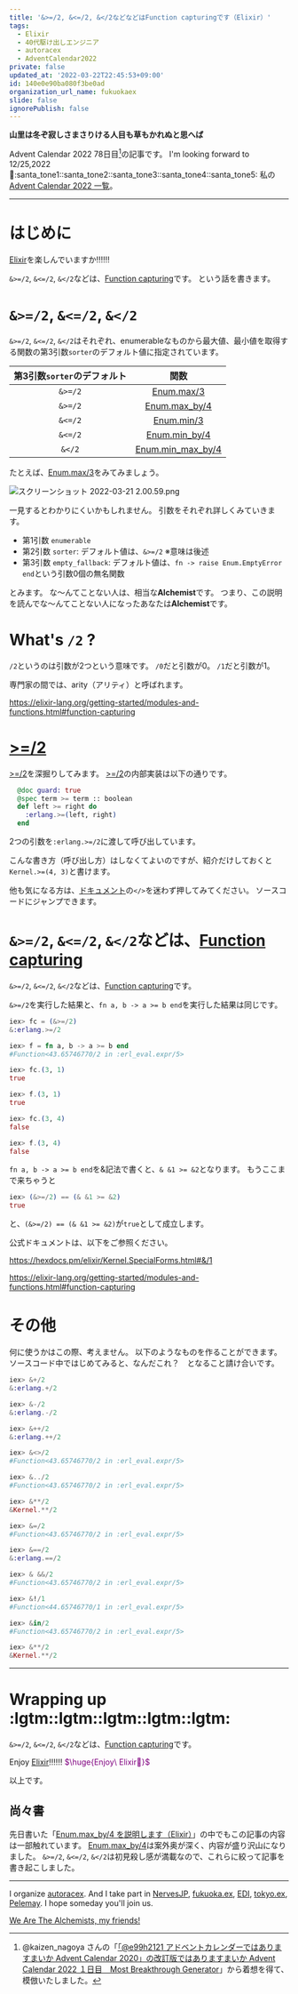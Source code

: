 ```yaml
---
title: '&>=/2, &<=/2, &</2などなどはFunction capturingです（Elixir）'
tags:
  - Elixir
  - 40代駆け出しエンジニア
  - autoracex
  - AdventCalendar2022
private: false
updated_at: '2022-03-22T22:45:53+09:00'
id: 140e0e90ba080f3be0ad
organization_url_name: fukuokaex
slide: false
ignorePublish: false
---
```

**山里は冬ぞ寂しさまさりける人目も草もかれぬと思へば**

Advent Calendar 2022 78日目[^1]の記事です。
I'm looking forward to 12/25,2022 :santa::santa_tone1::santa_tone2::santa_tone3::santa_tone4::santa_tone5:
私の[Advent Calendar 2022 一覧](https://docs.google.com/spreadsheets/d/1HQvFjagQLRPjOYAjDVzWp9S4b8dKixxvvaz_TtbZWto/edit#gid=1723448955)。

[^1]: @kaizen_nagoya さんの「[「@e99h2121 アドベントカレンダーではありますまいか Advent Calendar 2020」の改訂版ではありますまいか Advent Calendar 2022 １日目　Most Breakthrough Generator](https://qiita.com/kaizen_nagoya/items/49ebebee3a0377f3b59b)」から着想を得て、模倣いたしました。 

---



# はじめに

[Elixir](https://elixir-lang.org/)を楽しんでいますか:bangbang::bangbang::bangbang:

`&>=/2`, `&<=/2`, `&</2`などは、[Function capturing](https://elixir-lang.org/getting-started/modules-and-functions.html#function-capturing)です。
という話を書きます。

# `&>=/2`, `&<=/2`, `&</2`

`&>=/2`, `&<=/2`, `&</2`はそれぞれ、enumerableなものから最大値、最小値を取得する関数の第3引数`sorter`のデフォルト値に指定されています。

| 第3引数`sorter`のデフォルト | 関数 |
|:-:|:-:|
| `&>=/2`  | [Enum.max/3](https://hexdocs.pm/elixir/Enum.html#max/3)  |
| `&>=/2`  |  [Enum.max_by/4](https://hexdocs.pm/elixir/Enum.html#max_by/4) |
| `&<=/2`  |  [Enum.min/3](https://hexdocs.pm/elixir/Enum.html#min/3) |
| `&<=/2`  |  [Enum.min_by/4](https://hexdocs.pm/elixir/Enum.html#min_by/4) |
| `&</2`  |  [Enum.min_max_by/4](https://hexdocs.pm/elixir/Enum.html#min_max_by/4) |

たとえば、[Enum.max/3](https://hexdocs.pm/elixir/Enum.html#max/3)をみてみましょう。

![スクリーンショット 2022-03-21 2.00.59.png](https://qiita-image-store.s3.ap-northeast-1.amazonaws.com/0/131808/82b8cb0e-0464-47bc-aca7-44bbb54ce771.png)

一見するとわかりにくいかもしれません。
引数をそれぞれ詳しくみていきます。

- 第1引数 `enumerable`
- 第2引数 `sorter`: デフォルト値は、`&>=/2` ※意味は後述
- 第3引数 `empty_fallback`: デフォルト値は、`fn -> raise Enum.EmptyError end`という引数0個の無名関数

とみます。
な〜んてことない人は、相当な**Alchemist**です。
つまり、この説明を読んでな〜んてことない人になったあなたは**Alchemist**です。


# What's `/2` ?

`/2`というのは引数が2つという意味です。
`/0`だと引数が0。
`/1`だと引数が1。

専門家の間では、arity（アリティ）と呼ばれます。

https://elixir-lang.org/getting-started/modules-and-functions.html#function-capturing

# [>=/2](https://hexdocs.pm/elixir/Kernel.html#%3E=/2)

[>=/2](https://hexdocs.pm/elixir/Kernel.html#%3E=/2)を深掘りしてみます。
[>=/2](https://hexdocs.pm/elixir/Kernel.html#%3E=/2)の内部実装は以下の通りです。

```elixir
  @doc guard: true
  @spec term >= term :: boolean
  def left >= right do
    :erlang.>=(left, right)
  end
```

2つの引数を`:erlang.>=/2`に渡して呼び出しています。

こんな書き方（呼び出し方）はしなくてよいのですが、紹介だけしておくと`Kernel.>=(4, 3)`と書けます。

他も気になる方は、[ドキュメント](https://hexdocs.pm/elixir/Kernel.html)の`</>`を迷わず押してみてください。
ソースコードにジャンプできます。

# `&>=/2`, `&<=/2`, `&</2`などは、[Function capturing](https://elixir-lang.org/getting-started/modules-and-functions.html#function-capturing)


`&>=/2`, `&<=/2`, `&</2`などは、[Function capturing](https://elixir-lang.org/getting-started/modules-and-functions.html#function-capturing)です。

`&>=/2`を実行した結果と、`fn a, b -> a >= b end`を実行した結果は同じです。

```elixir
iex> fc = (&>=/2) 
&:erlang.>=/2

iex> f = fn a, b -> a >= b end
#Function<43.65746770/2 in :erl_eval.expr/5>

iex> fc.(3, 1)
true

iex> f.(3, 1)
true

iex> fc.(3, 4)
false

iex> f.(3, 4)
false
```

`fn a, b -> a >= b end`を&記法で書くと、`& &1 >= &2`となります。
もうここまで来ちゃうと

```elixir
iex> (&>=/2) == (& &1 >= &2)
true
```

と、`(&>=/2) == (& &1 >= &2)`が`true`として成立します。

公式ドキュメントは、以下をご参照ください。

https://hexdocs.pm/elixir/Kernel.SpecialForms.html#&/1

https://elixir-lang.org/getting-started/modules-and-functions.html#function-capturing


# その他

何に使うかはこの際、考えません。
以下のようなものを作ることができます。
ソースコード中ではじめてみると、なんだこれ？　となること請け合いです。

```elixir
iex> &+/2
&:erlang.+/2

iex> &-/2
&:erlang.-/2

iex> &++/2
&:erlang.++/2

iex> &<>/2
#Function<43.65746770/2 in :erl_eval.expr/5>

iex> &../2
#Function<43.65746770/2 in :erl_eval.expr/5>

iex> &**/2
&Kernel.**/2

iex> &=/2 
#Function<43.65746770/2 in :erl_eval.expr/5>

iex> &==/2
&:erlang.==/2

iex> & &&/2
#Function<43.65746770/2 in :erl_eval.expr/5>

iex> &!/1
#Function<44.65746770/1 in :erl_eval.expr/5>

iex> &in/2 
#Function<43.65746770/2 in :erl_eval.expr/5>

iex> &**/2 
&Kernel.**/2
```





---

# Wrapping up :lgtm::lgtm::lgtm::lgtm::lgtm:

`&>=/2`, `&<=/2`, `&</2`などは、[Function capturing](https://elixir-lang.org/getting-started/modules-and-functions.html#function-capturing)です。

Enjoy [Elixir](https://elixir-lang.org/):bangbang::bangbang::bangbang:
<font color="purple">$\huge{Enjoy\ Elixir🚀}$</font>


以上です。

## 尚々書

先日書いた「[Enum.max_by/4 を説明します（Elixir）](https://qiita.com/torifukukaiou/items/ee38aea95111b505798a)」の中でもこの記事の内容は一部触れています。
[Enum.max_by/4](https://hexdocs.pm/elixir/Enum.html#max_by/4)は案外奥が深く、内容が盛り沢山になりました。
`&>=/2`, `&<=/2`, `&</2`は初見殺し感が満載なので、これらに絞って記事を書き起こしました。





---

I organize [autoracex](https://autoracex.connpass.com/).
And I take part in [NervesJP](https://nerves-jp.connpass.com/), [fukuoka.ex](https://fukuokaex.connpass.com/), [EDI](https://fukuokaex.connpass.com/), [tokyo.ex](https://beam-lang.connpass.com/), [Pelemay](https://pelemay.connpass.com/).
I hope someday you'll join us.

[We Are The Alchemists, my friends!](https://www.youtube.com/watch?v=04854XqcfCY)





